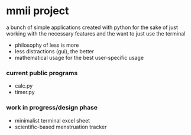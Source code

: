 # mmii project
a bunch of simple applications created with python for the sake of just working with the necessary features and the want to just use the terminal
- philosophy of less is more
- less distractions (gui), the better
- mathematical usage for the best user-specific usage

### current public programs
- calc.py
- timer.py

### work in progress/design phase
- minimalist terminal excel sheet
- scientific-based menstruation tracker 